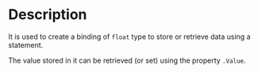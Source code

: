 # Description

It is used to create a binding of `float` type to store or retrieve data using a statement.

The value stored in it can be retrieved (or set) using the property `.Value`.